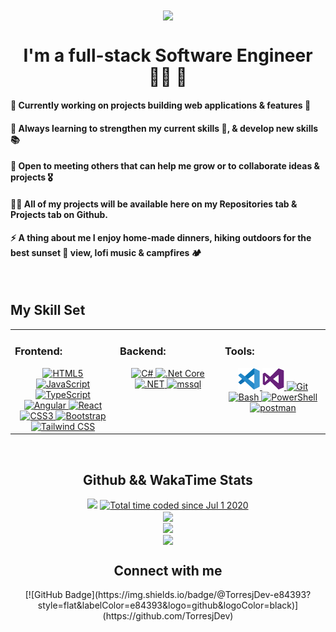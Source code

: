 <div align="center">
  <img src="https://rishavanand.github.io/static/images/greetings.gif" align="center" style="width: 33%" />
</div>    

# <div align="center">I'm a full-stack Software Engineer 👨‍💻 🚀</div>   
#### 🧰 Currently working on projects building web applications & features 💫
#### 🌱 Always learning to strengthen my current skills 💾, & develop new skills 📚
#### 🤝 Open to meeting others that can help me grow or to collaborate ideas & projects 🎖️
#### 👨‍💻 All of my projects will be available here on my Repositories tab & Projects tab on Github.
#### ⚡ A thing about me I enjoy home-made dinners, hiking outdoors for the best sunset 🌄 view, lofi music & campfires 🏕️
<br/>  

## My Skill Set 
<table>
 <tr>
  <td valign="top" width="33%">
  
   ### Frontend: 
   <div align="center"> 
     <a href="https://en.wikipedia.org/wiki/HTML5" target="_blank">
       <img src="https://profilinator.rishav.dev/skills-assets/html5-original-wordmark.svg" alt="HTML5" height="42" />
     </a>       
     <a href="https://www.javascript.com/" target="_blank">
       <img src="https://profilinator.rishav.dev/skills-assets/javascript-original.svg" alt="JavaScript" height="35" />
     </a>  
     <a href="https://www.typescriptlang.org/" target="_blank">
       <img src="https://profilinator.rishav.dev/skills-assets/typescript-original.svg" alt="TypeScript" height="35" />
     </a>  
     <a href="https://angular.io/" target="_blank">
       <img src="https://profilinator.rishav.dev/skills-assets/angularjs-original.svg" alt="Angular" height="35" />
     </a>  
     <a href="https://reactjs.org/" target="_blank">
       <img src="https://profilinator.rishav.dev/skills-assets/react-original-wordmark.svg" alt="React" height="35" /> 
     </a> 
<!--      <a href="https://jquery.com/" target="_blank">
       <img src="https://profilinator.rishav.dev/skills-assets/jquery.png" alt="jQuery" height="35" />
     </a>   -->
      <a href="https://www.w3schools.com/css/" target="_blank">
       <img src="https://profilinator.rishav.dev/skills-assets/css3-original-wordmark.svg" alt="CSS3" height="42" />
     </a> 
     <a href="https://getbootstrap.com/docs/3.4/javascript/" target="_blank">
       <img src="https://profilinator.rishav.dev/skills-assets/bootstrap-plain.svg" alt="Bootstrap" height="35" />
     </a>  
<!--      <a href="https://sass-lang.com/" target="_blank">
       <img src="https://profilinator.rishav.dev/skills-assets/sass-original.svg" alt="Sass" height="33" />
     </a>  -->
     <a href="https://www.tailwindcss.com/" target="_blank">
       <img src="https://profilinator.rishav.dev/skills-assets/tailwindcss.svg" alt="Tailwind CSS" height="35" />
     </a>  
   </div>
  </td><td valign="top" width="33%">  
    
  ### Backend:    
  <div align="center">
    <a href="https://docs.microsoft.com/en-us/dotnet/csharp/" target="_blank">
      <img src="https://profilinator.rishav.dev/skills-assets/csharp-original.svg" alt="C#" height="40" />
    </a>  
    <a href="https://dotnet.microsoft.com/download" target="_blank">
      <img src="https://profilinator.rishav.dev/skills-assets/dotnetcore.png" alt=".Net Core" height="40" />
    </a>  
    <a href="https://dotnet.microsoft.com/download/dotnet-framework" target="_blank">
      <img src="https://profilinator.rishav.dev/skills-assets/dot-net-original-wordmark.svg" alt=".NET" height="40" />
    </a>  
    <a href="https://www.microsoft.com/en-us/sql-server" target="_blank" rel="noreferrer">
      <img src="https://www.svgrepo.com/show/303229/microsoft-sql-server-logo.svg" alt="mssql" height="40" />  
    </a>  
 </div>
</td><td valign="top" width="33%">
    
   ### Tools:  
   <div align="center">  
     <a href="https://code.visualstudio.com/" target="_blank">
        <img src="https://github.com/devicons/devicon/blob/master/icons/vscode/vscode-original.svg" alt="VSCode" height="35" />
     </a>
     <a href="https://visualstudio.microsoft.com/" target="_blank">
        <img src="https://github.com/devicons/devicon/blob/master/icons/visualstudio/visualstudio-plain.svg" alt="VisualStudio" height="35" />
     </a>  
     <a href="https://github.com/" target="_blank">
        <img src="https://profilinator.rishav.dev/skills-assets/git-scm-icon.svg" alt="Git" height="35" />
     </a>
     <a href="https://www.gnu.org/software/bash/" target="_blank">
        <img src="https://profilinator.rishav.dev/skills-assets/gnu_bash-icon.svg" alt="Bash" height="40" /> 
     </a>
     <a href="https://docs.microsoft.com/en-us/powershell/" target="_blank">
       <img src="https://profilinator.rishav.dev/skills-assets/powershell.png" alt="PowerShell" height="40" />
     </a>
     <a href="https://postman.com" target="_blank" rel="noreferrer">
       <img src="https://www.vectorlogo.zone/logos/getpostman/getpostman-icon.svg" alt="postman" height="35"/>
     </a>
   </div>
  </td>
 </tr>
</table>  
<br/>  

## <div align="center">Github && WakaTime Stats</div>   
<div align="center">
  <img src="https://komarev.com/ghpvc/?username=TorresjDev&&style=flat-round" />
  <a href="https://wakatime.com/@aa8a1d84-7093-434e-b5c0-0e1a0b8be2e4">
    <img src="https://wakatime.com/badge/user/aa8a1d84-7093-434e-b5c0-0e1a0b8be2e4.svg" alt="Total time coded since Jul 1 2020" />
  </a>
  <br/>   
  <a href="https://github.com/anuraghazra/github-readme-stats">
    <img align="center" src="https://github-readme-stats.vercel.app/api/top-langs/?username=TorresjDev&layout=compact&theme=tokyonight&hide_border=true" />
  </a>
  <br/>  
  <img align="center" src="https://github-readme-stats.vercel.app/api?username=TorresjDev&show_icons=true&theme=tokyonight&count_private=true&hide_border=true&hide=contribs"/> 
  <br/> 
  <img align="center" src="https://github-readme-stats.vercel.app/api/wakatime?username=@@Jtorres&compact=True&theme=tokyonight&hide_border=true"/>
  
  

</div>  

## <div align="center">Connect with me</div>   
<div align="center">
<!--   [![Linkedin Badge](https://img.shields.io/badge/-@torresdev-0e76a8?style=flat&labelColor=0e76a8&logo=linkedin&logoColor=white)](https://www.linkedin.com/in/torresdev/) -->
  [![GitHub Badge](https://img.shields.io/badge/@TorresjDev-e84393?style=flat&labelColor=e84393&logo=github&logoColor=black)](https://github.com/TorresjDev)

<!--   <a href="https://github.com/JxTorres003" target="_blank">
    <img src=https://img.shields.io/badge/github-%2324292e.svg?&style=for-the-badge&logo=github&logoColor=white alt=github style="margin-bottom: 5px;" />
  </a>
  <a href="https://linkedin.com/in/jt036" target="_blank">
    <img src=https://img.shields.io/badge/linkedin-%231E77B5.svg?&style=for-the-badge&logo=linkedin&logoColor=white alt=linkedin style="margin-bottom: 5px;" />
  </a>   -->
</div>  
<!-- [![Gmail Badge](https://img.shields.io/badge/-j.torres3.dev@gmail.com-c0392b?style=flat&labelColor=c0392b&logo=gmail&logoColor=white)](mailto:j.torres3.dev@gmail.com) -->
<br/>  
